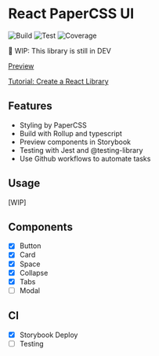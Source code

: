 # React PaperCSS UI 

![Build](https://github.com/gouflv/react-papercss-ui/workflows/Build/badge.svg)
![Test](https://github.com/gouflv/react-papercss-ui/workflows/Test/badge.svg)
![Coverage](https://img.shields.io/codecov/c/github/gouflv/react-papercss-ui)


🚧  WIP: This library is still in DEV

[Preview](https://gouflv.github.io/react-papercss-ui/stories/)

[Tutorial: Create a React Library](https://github.com/gouflv/react-papercss-ui/blob/master/docs/00-intro.md)

## Features
- Styling by PaperCSS
- Build with Rollup and typescript
- Preview components in Storybook
- Testing with Jest and @testing-library
- Use Github workflows to automate tasks

## Usage
[WIP]

## Components
- [X] Button
- [X] Card
- [X] Space
- [X] Collapse
- [X] Tabs
- [ ] Modal

## CI
- [X] Storybook Deploy
- [ ] Testing
